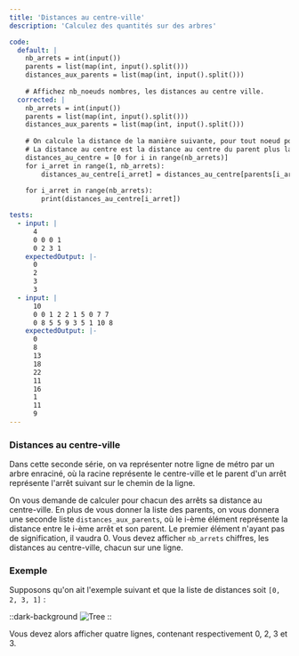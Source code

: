 ```yaml
---
title: 'Distances au centre-ville'
description: 'Calculez des quantités sur des arbres'

code:
  default: |
    nb_arrets = int(input())
    parents = list(map(int, input().split()))
    distances_aux_parents = list(map(int, input().split()))
    
    # Affichez nb_noeuds nombres, les distances au centre ville.
  corrected: |
    nb_arrets = int(input())
    parents = list(map(int, input().split()))
    distances_aux_parents = list(map(int, input().split()))
    
    # On calcule la distance de la manière suivante, pour tout noeud possédant un parent,
    # La distance au centre est la distance au centre du parent plus la distance au parent
    distances_au_centre = [0 for i in range(nb_arrets)]
    for i_arret in range(1, nb_arrets):
        distances_au_centre[i_arret] = distances_au_centre[parents[i_arret]] + distances_aux_parents[i_arret]
    
    for i_arret in range(nb_arrets):
        print(distances_au_centre[i_arret])

tests:
  - input: |
      4
      0 0 0 1
      0 2 3 1
    expectedOutput: |-
      0
      2
      3
      3
  - input: |
      10
      0 0 1 2 2 1 5 0 7 7
      0 8 5 5 9 3 5 1 10 8
    expectedOutput: |-
      0
      8
      13
      18
      22
      11
      16
      1
      11
      9
---
```


### Distances au centre-ville

Dans cette seconde série, on va représenter notre ligne de métro par un arbre enraciné, où la racine représente le centre-ville et le parent d'un arrêt représente l'arrêt suivant sur le chemin de la ligne.

On vous demande de calculer pour chacun des arrêts sa distance au centre-ville. En plus de vous donner la liste des parents, on vous donnera une seconde liste `distances_aux_parents`, où le i-ème élément représente la distance entre le i-ème arrêt et son parent. Le premier élément n'ayant pas de signification, il vaudra 0. Vous devez afficher `nb_arrets` chiffres, les distances au centre-ville, chacun sur une ligne.

### Exemple

Supposons qu'on ait l'exemple suivant et que la liste de distances soit `[0, 2, 3, 1]` :

::dark-background
![Tree](/polympiads/tree-metro-polympiads.png)
::

Vous devez alors afficher quatre lignes, contenant respectivement 0, 2, 3 et 3. 
